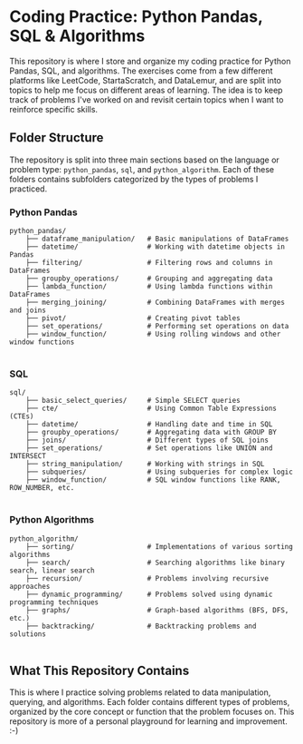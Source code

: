 <h1>Coding Practice: Python Pandas, SQL & Algorithms</h1>

<p>This repository is where I store and organize my coding practice for Python Pandas, SQL, and algorithms. The exercises come from a few different platforms like LeetCode, StartaScratch, and DataLemur, and are split into topics to help me focus on different areas of learning. The idea is to keep track of problems I've worked on and revisit certain topics when I want to reinforce specific skills.</p>

<h2>Folder Structure</h2>

<p>The repository is split into three main sections based on the language or problem type: <code>python_pandas</code>, <code>sql</code>, and <code>python_algorithm</code>. Each of these folders contains subfolders categorized by the types of problems I practiced.</p>

<h3>Python Pandas</h3>

<pre>
<code>python_pandas/
    ├── dataframe_manipulation/   # Basic manipulations of DataFrames
    ├── datetime/                 # Working with datetime objects in Pandas
    ├── filtering/                # Filtering rows and columns in DataFrames
    ├── groupby_operations/       # Grouping and aggregating data
    ├── lambda_function/          # Using lambda functions within DataFrames
    ├── merging_joining/          # Combining DataFrames with merges and joins
    ├── pivot/                    # Creating pivot tables
    ├── set_operations/           # Performing set operations on data
    ├── window_function/          # Using rolling windows and other window functions
</code>
</pre>

<h3>SQL</h3>

<pre>
<code>sql/
    ├── basic_select_queries/     # Simple SELECT queries
    ├── cte/                      # Using Common Table Expressions (CTEs)
    ├── datetime/                 # Handling date and time in SQL
    ├── groupby_operations/       # Aggregating data with GROUP BY
    ├── joins/                    # Different types of SQL joins
    ├── set_operations/           # Set operations like UNION and INTERSECT
    ├── string_manipulation/      # Working with strings in SQL
    ├── subqueries/               # Using subqueries for complex logic
    ├── window_function/          # SQL window functions like RANK, ROW_NUMBER, etc.
</code>
</pre>

<h3>Python Algorithms</h3>

<pre>
<code>python_algorithm/
    ├── sorting/                  # Implementations of various sorting algorithms
    ├── search/                   # Searching algorithms like binary search, linear search
    ├── recursion/                # Problems involving recursive approaches
    ├── dynamic_programming/      # Problems solved using dynamic programming techniques
    ├── graphs/                   # Graph-based algorithms (BFS, DFS, etc.)
    ├── backtracking/             # Backtracking problems and solutions
</code>
</pre>

<h2>What This Repository Contains</h2>

<p>This is where I practice solving problems related to data manipulation, querying, and algorithms. Each folder contains different types of problems, organized by the core concept or function that the problem focuses on. This repository is more of a personal playground for learning and improvement. :-)</p>
